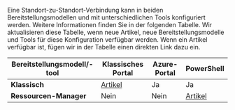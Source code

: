 Eine Standort-zu-Standort-Verbindung kann in beiden Bereitstellungsmodellen und mit unterschiedlichen Tools konfiguriert werden. Weitere Informationen finden Sie in der folgenden Tabelle. Wir aktualisieren diese Tabelle, wenn neue Artikel, neue Bereitstellungsmodelle und Tools für diese Konfiguration verfügbar werden. Wenn ein Artikel verfügbar ist, fügen wir in der Tabelle einen direkten Link dazu ein.

| **Bereitstellungsmodell/-tool** | **Klassisches Portal** | **Azure-Portal** | **PowerShell** |
|-----------------------|----------------|--------------|------------|
| **Klassisch** | [Artikel](../articles/vpn-gateway/vpn-gateway-site-to-site-create.md) | Ja | Ja |
| **Ressourcen-Manager** | Nein | Nein | [Artikel](../articles/vpn-gateway/vpn-gateway-create-site-to-site-rm-powershell.md) |

<!---HONumber=AcomDC_0218_2016-->